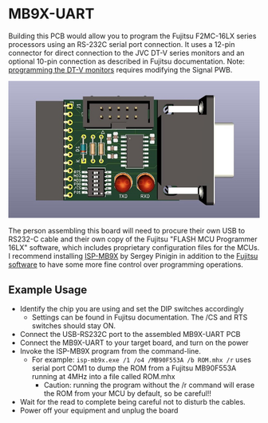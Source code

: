 # MB9X-UART
Building this PCB would allow you to program the Fujitsu F2MC-16LX series processors using an RS-232C serial port connection. It uses a 12-pin connector for direct connection to the JVC DT-V series monitors and an optional 10-pin connection as described in Fujitsu documentation. Note: [programming the DT-V monitors](dt-vmod) requires modifying the Signal PWB. 

![PCB](MB9X-UARTsmall.jpg)

The person assembling this board will need to procure their own USB to RS232-C cable and their own copy of the Fujitsu "FLASH MCU Programmer 16LX" software, which includes proprietary configuration files for the MCUs. I recommend installing [ISP-MB9X](https://isp-mb9x.sourceforge.net/) by Sergey Pinigin in addition to the [Fujitsu software](http://web.archive.org/web/20041020161858/http://www.fme.gsdc.de/products/utilitie.htm) to have some more fine control over programming operations.

## Example Usage
 - Identify the chip you are using and set the DIP switches accordingly
   - Settings can be found in Fujitsu documentation. The /CS and RTS switches should stay ON.
 - Connect the USB-RS232C port to the assembled MB9X-UART PCB
 - Connect the MB9X-UART to your target board, and turn on the power
 - Invoke the ISP-MB9X program from the command-line. 
   - For example: ```isp-mb9x.exe /1 /o4 /MB90F553A /b ROM.mhx /r```
uses serial port COM1 to dump the ROM from a Fujitsu MB90F553A running at 4MHz into a file called ROM.mhx
      - Caution: running the program without the /r command will erase the ROM from your MCU by default, so be careful!!
 - Wait for the read to complete being careful not to disturb the cables.
 - Power off your equipment and unplug the board

